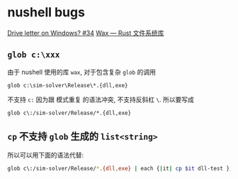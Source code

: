 # nushell bugs

[Drive letter on Windows? #34](https://github.com/olson-sean-k/wax/issues/34)
[Wax — Rust 文件系统库](https://crates.org.cn/crates/wax)

## `glob c:\xxx`

由于 nushell 使用的库 `wax`, 对于包含复杂 `glob` 的调用

```nu
glob c:\sim-solver\Release\*.{dll,exe}
```

不支持 `c:` 因为跟 模式重复 的语法冲突, 不支持反斜杠 `\`.
所以要写成

```nu
glob c\:/sim-solver/Release/*.{dll,exe}
```

## `cp` 不支持 `glob` 生成的 `list<string>`

所以可以用下面的语法代替:

```bash
glob c\:/sim-solver/Release/*.{dll,exe} | each {|it| cp $it dll-test };
```
